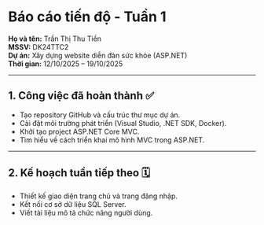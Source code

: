 # Báo cáo tiến độ - Tuần 1

**Họ và tên:** Trần Thị Thu Tiền  
**MSSV:** DK24TTC2  
**Dự án:** Xây dựng website diễn đàn sức khỏe (ASP.NET)  
**Thời gian:** 12/10/2025 – 19/10/2025  

---

## 1. Công việc đã hoàn thành ✅
- Tạo repository GitHub và cấu trúc thư mục dự án.  
- Cài đặt môi trường phát triển (Visual Studio, .NET SDK, Docker).  
- Khởi tạo project ASP.NET Core MVC.  
- Tìm hiểu về cách triển khai mô hình MVC trong ASP.NET.  

---

## 2. Kế hoạch tuần tiếp theo 🗓️
- Thiết kế giao diện trang chủ và trang đăng nhập.  
- Kết nối cơ sở dữ liệu SQL Server.  
- Viết tài liệu mô tả chức năng người dùng.  
